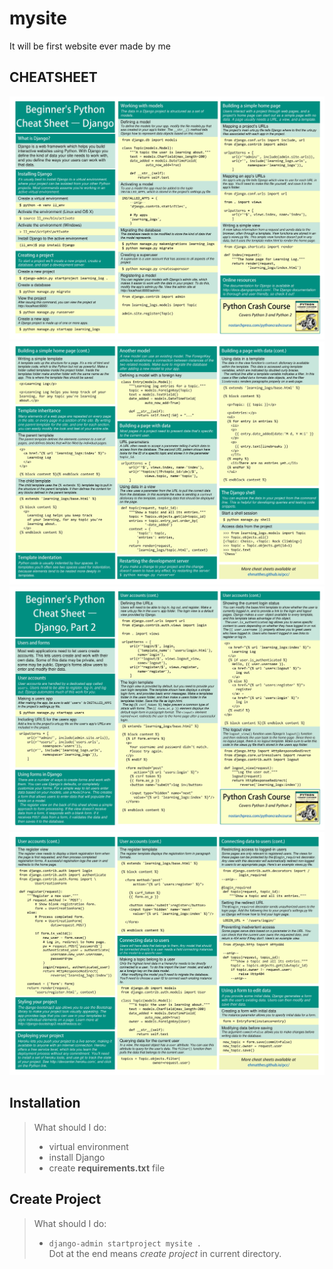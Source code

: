 # mysite
It will be first website ever made by me 

## CHEATSHEET

<img src="./photo/cheatsheet/1.jpg" alt="cheatsheet1.1">
<img src="./photo/cheatsheet/2.jpg" alt=cheatsheet1.2>
<img src="./photo/cheatsheet/3.jpg" alt=cheatsheet1.2>
<img src="./photo/cheatsheet/4.jpg" alt=cheatsheet1.2>



## Installation

> What should I do:  
>* virtual environment 
>* install Django
>* create **requirements.txt** file

## Create Project

> What should I do:
>* `django-admin startproject mysite . `  
> Dot at the end means *create project* in current directory.